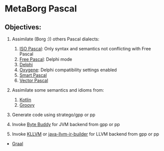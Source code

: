 # MetaBorg Pascal

## Objectives:

1. Assimilate (Borg :)) others Pascal dialects: 
   1. [ISO Pascal](http://www.pascal-central.com/iso7185.html): Only syntax and semantics not conflicting with Free Pascal
   2. [Free Pascal](https://www.freepascal.org/docs-html/current/ref/ref.html): Delphi mode 
   3. [Delphi](http://docwiki.embarcadero.com/RADStudio/Tokyo/en/Delphi_Language_Guide_Index)
   4. [Oxygene](https://docs.elementscompiler.com/Oxygene/Delphi/): Delphi compatibility settings enabled
   5. [Smart Pascal](http://samples.leanpub.com/asmartbook-sample.pdf)
   6. [Vector Pascal](https://ufpr.dl.sourceforge.net/project/vectorpascalcom/manual.pdf)
  
2. Assimilate some semantics and idioms from:
   1. [Kotlin](https://kotlinlang.org/docs/reference/)
   2. [Groovy](http://groovy-lang.org/documentation.html)
  
3. Generate code using stratego/gpp or pp

4. Invoke [Byte Buddy](http://bytebuddy.net/#/tutorial) for JVM backend from gpp or pp

5. Invoke [KLLVM](https://github.com/ftomassetti/kllvm) or [java-llvm-ir-builder](https://github.com/pointhi/java-llvm-ir-builder) for LLVM backend from gpp or pp 

* [Graal](http://www.oracle.com/technetwork/oracle-labs/program-languages/overview/index.html)
